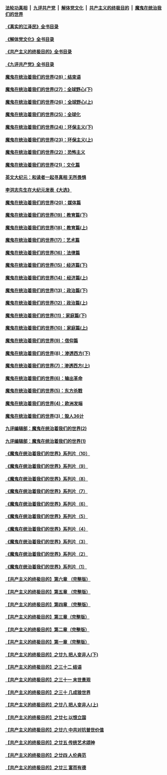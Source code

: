 ####  [法轮功真相](../../../../basic/blob/master/README.md?t=07160402) &nbsp;|&nbsp; [九评共产党](../../../../9ping.md/blob/master/README.md?t=07160402) &nbsp;|&nbsp; [解体党文化](../../../../jtdwh.md/blob/master/README.md?t=07160402)  &nbsp;|&nbsp; [共产主义的终极目的](../../../../gczydzjmd.md/blob/master/README.md?t=07160402) &nbsp;|&nbsp; [魔鬼在统治我们的世界](../../../../mgztzwmdsj.md/blob/master/README.md?t=07160402) 

#### [《真实的江泽民》全书目录](../pages/nsc422/n13721399.md?t=07160402) 

#### [《解体党文化》全书目录](../pages/nsc422/n13721157.md?t=07160402) 

#### [《共产主义的终极目的》全书目录](../pages/nsc422/n13721048.md?t=07160402) 

#### [《九评共产党》全书目录](../pages/nsc422/n13708085.md?t=07160402) 

#### [魔鬼在统治着我们的世界(28)：结束语](../pages/nsc422/n10936246.md?t=07160402) 

#### [魔鬼在统治着我们的世界(27)：全球野心(下)](../pages/nsc422/n10928319.md?t=07160402) 

#### [魔鬼在统治着我们的世界(26)：全球野心(上)](../pages/nsc422/n10900318.md?t=07160402) 

#### [魔鬼在统治着我们的世界(25)：全球化](../pages/nsc422/n10788205.md?t=07160402) 

#### [魔鬼在统治着我们的世界(24)：环保主义(下)](../pages/nsc422/n10695307.md?t=07160402) 

#### [魔鬼在统治着我们的世界(23)：环保主义(上)](../pages/nsc422/n10688613.md?t=07160402) 

#### [魔鬼在统治着我们的世界(22)：恐怖主义](../pages/nsc422/n10614727.md?t=07160402) 

#### [魔鬼在统治着我们的世界(21)：文化篇](../pages/nsc422/n10597706.md?t=07160402) 

#### [英文大纪元：和读者一起寻真相 无所畏惧](../pages/nsc422/n12542027.md?t=07160402) 

#### [李洪志先生在大纪元发表《大选》](../pages/nsc422/n12534746.md?t=07160402) 

#### [魔鬼在统治着我们的世界(20)：媒体篇](../pages/nsc422/n10586579.md?t=07160402) 

#### [魔鬼在统治着我们的世界(19)：教育篇(下)](../pages/nsc422/n10564808.md?t=07160402) 

#### [魔鬼在统治着我们的世界(18)：教育篇(上)](../pages/nsc422/n10526970.md?t=07160402) 

#### [魔鬼在统治着我们的世界(17)：艺术篇](../pages/nsc422/n10499093.md?t=07160402) 

#### [魔鬼在统治着我们的世界(16)：法律篇](../pages/nsc422/n10485969.md?t=07160402) 

#### [魔鬼在统治着我们的世界(15)：经济篇(下)](../pages/nsc422/n10469975.md?t=07160402) 

#### [魔鬼在统治着我们的世界(14)：经济篇(上)](../pages/nsc422/n10457370.md?t=07160402) 

#### [魔鬼在统治着我们的世界(13)：政治篇(下)](../pages/nsc422/n10448270.md?t=07160402) 

#### [魔鬼在统治着我们的世界(12)：政治篇(上)](../pages/nsc422/n10444576.md?t=07160402) 

#### [魔鬼在统治着我们的世界(11)：家庭篇(下)](../pages/nsc422/n10440961.md?t=07160402) 

#### [魔鬼在统治着我们的世界(10)：家庭篇(上)](../pages/nsc422/n10435448.md?t=07160402) 

#### [魔鬼在统治着我们的世界(9)：信仰篇](../pages/nsc422/n10432159.md?t=07160402) 

#### [魔鬼在统治着我们的世界(8)：渗透西方(下)](../pages/nsc422/n10429603.md?t=07160402) 

#### [魔鬼在统治着我们的世界(7)：渗透西方(上)](../pages/nsc422/n10426013.md?t=07160402) 

#### [魔鬼在统治着我们的世界(6)：输出革命](../pages/nsc422/n10421536.md?t=07160402) 

#### [魔鬼在统治着我们的世界(5)：东方杀戮](../pages/nsc422/n10417707.md?t=07160402) 

#### [魔鬼在统治着我们的世界(4)：欧洲发端](../pages/nsc422/n10414890.md?t=07160402) 

#### [魔鬼在统治着我们的世界(3)：毁人36计](../pages/nsc422/n10411583.md?t=07160402) 

#### [九评编辑部：魔鬼在统治着我们的世界(2)](../pages/nsc422/n10410036.md?t=07160402) 

#### [九评编辑部：魔鬼在统治着我们的世界(1)](../pages/nsc422/n10406825.md?t=07160402) 

#### [《魔鬼在统治着我们的世界》系列片（10）](../pages/nsc422/n12292670.md?t=07160402) 

#### [《魔鬼在统治着我们的世界》系列片（9）](../pages/nsc422/n12290859.md?t=07160402) 

#### [《魔鬼在统治着我们的世界》系列片（8）](../pages/nsc422/n12287445.md?t=07160402) 

#### [《魔鬼在统治着我们的世界》系列片（7）](../pages/nsc422/n12283425.md?t=07160402) 

#### [《魔鬼在统治着我们的世界》系列片（6）](../pages/nsc422/n12282314.md?t=07160402) 

#### [《魔鬼在统治着我们的世界》系列片（5）](../pages/nsc422/n12281419.md?t=07160402) 

#### [《魔鬼在统治着我们的世界》系列片（4）](../pages/nsc422/n12274024.md?t=07160402) 

#### [《魔鬼在统治着我们的世界》系列片（3）](../pages/nsc422/n12271322.md?t=07160402) 

#### [《魔鬼在统治着我们的世界》系列片（2）](../pages/nsc422/n12269049.md?t=07160402) 

#### [《魔鬼在统治着我们的世界》系列片（1）](../pages/nsc422/n12267575.md?t=07160402) 

#### [【共产主义的终极目的】第六章 （完整版）](../pages/nsc422/n11428913.md?t=07160402) 

#### [【共产主义的终极目的】第五章 （完整版）](../pages/nsc422/n11428912.md?t=07160402) 

#### [【共产主义的终极目的】第四章 （完整版）](../pages/nsc422/n11428907.md?t=07160402) 

#### [【共产主义的终极目的】第三章（完整版）](../pages/nsc422/n11428848.md?t=07160402) 

#### [【共产主义的终极目的】第二章（完整版）](../pages/nsc422/n11428831.md?t=07160402) 

#### [【共产主义的终极目的】第一章（完整版）](../pages/nsc422/n11417651.md?t=07160402) 

#### [【共产主义的终极目的】之廿九 把人变非人(下)](../pages/nsc422/n11344140.md?t=07160402) 

#### [【共产主义的终极目的】之三十二 结语](../pages/nsc422/n11360535.md?t=07160402) 

#### [【共产主义的终极目的】之三十一 末世景观](../pages/nsc422/n11351129.md?t=07160402) 

#### [【共产主义的终极目的】之三十 几成狼世界](../pages/nsc422/n11348280.md?t=07160402) 

#### [【共产主义的终极目的】之廿八 把人变非人(上)](../pages/nsc422/n11340492.md?t=07160402) 

#### [【共产主义的终极目的】之廿七 以恨立国](../pages/nsc422/n11336944.md?t=07160402) 

#### [【共产主义的终极目的】之廿六 中共对抗普世价值](../pages/nsc422/n11324785.md?t=07160402) 

#### [【共产主义的终极目的】之廿五 传统艺术颂神](../pages/nsc422/n11296396.md?t=07160402) 

#### [【共产主义的终极目的】之廿四 人伦典范](../pages/nsc422/n11296397.md?t=07160402) 

#### [【共产主义的终极目的】之廿三 富而有德](../pages/nsc422/n11283598.md?t=07160402) 

